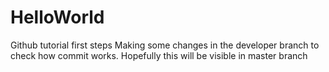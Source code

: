 # HelloWorld
Github tutorial first steps
Making some changes in the developer branch to check how commit works. Hopefully this will be visible in master branch
